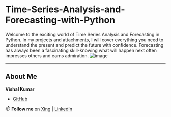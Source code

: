 # Time-Series-Analysis-and-Forecasting-with-Python
Welcome to the exciting world of Time Series Analysis and Forecasting in Python.  In my projects and attachments, I will cover everything you need to understand the present and predict the future with confidence.  Forecasting has always been a fascinating skill-knowing what will happen next often impresses others and earns admiration.
![image](https://github.com/user-attachments/assets/4b2a9a38-9259-475c-8b34-cf0b4d0e6b7a)

----

## About Me

**Vishal Kumar**
- [GitHub](https://github.com/VishalKumar-GitHub)

📫 **Follow me** on [Xing](https://www.xing.com/profile/Vishal_Kumar055381/web_profiles?expandNeffi=true) | [LinkedIn](https://www.linkedin.com/in/vishal-kumar-819585275/)

